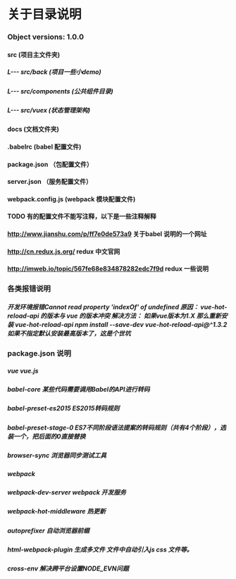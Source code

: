 # 关于目录说明

### Object versions: 1.0.0
#### src (项目主文件夹)
##### L--- src/back (项目一些小demo)
##### L--- src/components (公共组件目录)
##### L--- src/vuex (状态管理架构)
#### docs (文档文件夹)
#### .babelrc (babel 配置文件)
#### package.json （包配置文件）
#### server.json （服务配置文件）
#### webpack.config.js (webpack 模块配置文件)

#### TODO 有的配置文件不能写注释，以下是一些注释解释
#### http://www.jianshu.com/p/ff7e0de573a9 关于babel 说明的一个网址
#### http://cn.redux.js.org/ redux 中文官网
#### http://imweb.io/topic/567fe68e834878282edc7f9d redux 一些说明

### 各类报错说明
##### 开发环境报错Cannot read property 'indexOf' of undefined 原因： vue-hot-reload-api 的版本与 vue 的版本冲突 解决方法： 如果vue版本为1.X 那么重新安装 vue-hot-reload-api npm install --save-dev vue-hot-reload-api@^1.3.2 如果不指定默认安装最高版本了，这是个世坑

### package.json 说明
##### vue vue.js
##### babel-core 某些代码需要调用Babel的API进行转码
##### babel-preset-es2015 ES2015转码规则
##### babel-preset-stage-0 ES7不同阶段语法提案的转码规则（共有4个阶段），选装一个，把后面的0直接替换
##### browser-sync 浏览器同步测试工具
##### webpack 
##### webpack-dev-server webpack 开发服务
##### webpack-hot-middleware 热更新
##### autoprefixer 自动浏览器前缀
##### html-webpack-plugin 生成多文件 文件中自动引入js css 文件等。
##### cross-env 解决跨平台设置NODE_EVN问题
